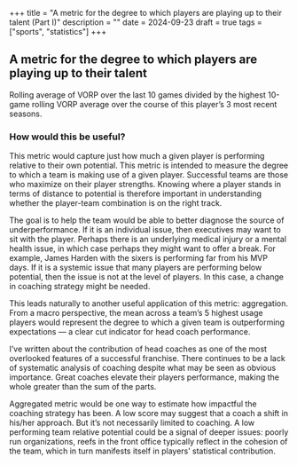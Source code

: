 +++
title = "A metric for the degree to which players are playing up to their talent (Part I)"
description = ""
date = 2024-09-23
draft = true
tags = ["sports", "statistics"]
+++

## A metric for the degree to which players are playing up to their talent
Rolling average of VORP over the last 10 games divided by the highest 10-game rolling VORP average over the course of this player’s 3 most recent seasons. 

### How would this be useful?  

This metric would capture just how much a given player is performing relative to their own potential. This metric is intended to measure the degree to which a team is making use of a given player. Successful teams are those who maximize on their player strengths. Knowing where a player stands in terms of distance to potential is therefore important in understanding whether the player-team combination is on the right track. 

The goal is to help the team would be able to better diagnose the source of underperformance. If it is an individual issue, then executives may want to sit with the player. Perhaps there is an underlying medical injury or a mental health issue, in which case perhaps they might want to offer a break. For example, James Harden with the sixers is performing far from his MVP days. If it is a systemic issue that many players are performing below potential, then the issue is not at the level of players. In this case, a change in coaching strategy might be needed.

This leads naturally to another useful application of this metric: aggregation. From a macro perspective, the mean across a team’s 5 highest usage players would represent the degree to which a given team is outperforming expectations — a clear cut indicator for head coach performance. 

I’ve written about the contribution of head coaches as one of the most overlooked features of a successful franchise. There continues to be a lack of systematic analysis of coaching despite what may be seen as obvious importance. Great coaches elevate their players performance, making the whole greater than the sum of the parts. 

Aggregated metric would be one way to estimate how impactful the coaching strategy has been. A low score may suggest that a coach a shift in his/her approach. But it’s not necessarily limited to coaching. A low performing team relative potential could be a signal of deeper issues: poorly run organizations, reefs in the front office typically reflect in the cohesion of the team, which in turn manifests itself in players’ statistical contribution.

